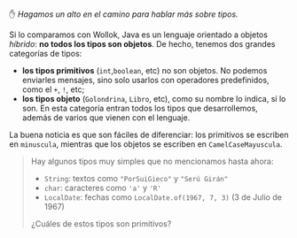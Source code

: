 :hand: _Hagamos un alto en el camino para hablar más sobre tipos._

Si lo comparamos con Wollok, Java es un lenguaje orientado a objetos _híbrido_: **no todos los tipos son objetos**. De hecho, tenemos dos grandes categorías de tipos:

  * **los tipos primitivos** (`int`,`boolean`, etc) no son objetos. No podemos enviarles mensajes, sino solo usarlos con operadores predefinidos, como el `+`, `!`, etc;  
  * **los tipos objeto** (`Golondrina`, `Libro`, etc), como su nombre lo indica, sí lo son. En esta categoría entran todos los tipos que desarrollemos, además de varios que vienen con el lenguaje.
  
La buena noticia es que son fáciles de diferenciar: los primitivos se escriben en `minuscula`, mientras que los objetos se escriben en `CamelCaseMayuscula`. 

> Hay algunos tipos muy simples que no mencionamos hasta ahora: 
> 
>  * `String`: textos como `"PorSuiGieco"` y `"Serú Girán"`
>  * `char`: caracteres como `'a'` y `'R'`
>  * `LocalDate`: fechas como `LocalDate.of(1967, 7, 3)`  (3 de Julio de 1967)
> 
> ¿Cuáles de estos tipos son primitivos?


